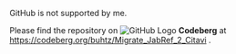 GitHub is not supported by me.

Please find the repository on ![GitHub Logo](https://docs.codeberg.org/assets/images/logo/codeberg-favicon.svg) __Codeberg__ at https://codeberg.org/buhtz/Migrate_JabRef_2_Citavi .
